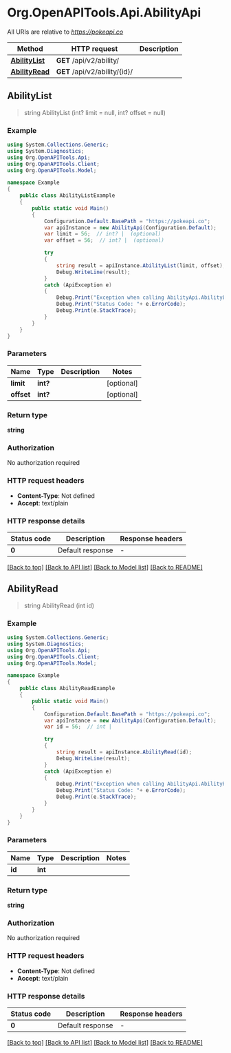 # Org.OpenAPITools.Api.AbilityApi

All URIs are relative to *https://pokeapi.co*

Method | HTTP request | Description
------------- | ------------- | -------------
[**AbilityList**](AbilityApi.md#abilitylist) | **GET** /api/v2/ability/ | 
[**AbilityRead**](AbilityApi.md#abilityread) | **GET** /api/v2/ability/{id}/ | 



## AbilityList

> string AbilityList (int? limit = null, int? offset = null)



### Example

```csharp
using System.Collections.Generic;
using System.Diagnostics;
using Org.OpenAPITools.Api;
using Org.OpenAPITools.Client;
using Org.OpenAPITools.Model;

namespace Example
{
    public class AbilityListExample
    {
        public static void Main()
        {
            Configuration.Default.BasePath = "https://pokeapi.co";
            var apiInstance = new AbilityApi(Configuration.Default);
            var limit = 56;  // int? |  (optional) 
            var offset = 56;  // int? |  (optional) 

            try
            {
                string result = apiInstance.AbilityList(limit, offset);
                Debug.WriteLine(result);
            }
            catch (ApiException e)
            {
                Debug.Print("Exception when calling AbilityApi.AbilityList: " + e.Message );
                Debug.Print("Status Code: "+ e.ErrorCode);
                Debug.Print(e.StackTrace);
            }
        }
    }
}
```

### Parameters


Name | Type | Description  | Notes
------------- | ------------- | ------------- | -------------
 **limit** | **int?**|  | [optional] 
 **offset** | **int?**|  | [optional] 

### Return type

**string**

### Authorization

No authorization required

### HTTP request headers

- **Content-Type**: Not defined
- **Accept**: text/plain


### HTTP response details
| Status code | Description | Response headers |
|-------------|-------------|------------------|
| **0** | Default response |  -  |

[[Back to top]](#)
[[Back to API list]](../README.md#documentation-for-api-endpoints)
[[Back to Model list]](../README.md#documentation-for-models)
[[Back to README]](../README.md)


## AbilityRead

> string AbilityRead (int id)



### Example

```csharp
using System.Collections.Generic;
using System.Diagnostics;
using Org.OpenAPITools.Api;
using Org.OpenAPITools.Client;
using Org.OpenAPITools.Model;

namespace Example
{
    public class AbilityReadExample
    {
        public static void Main()
        {
            Configuration.Default.BasePath = "https://pokeapi.co";
            var apiInstance = new AbilityApi(Configuration.Default);
            var id = 56;  // int | 

            try
            {
                string result = apiInstance.AbilityRead(id);
                Debug.WriteLine(result);
            }
            catch (ApiException e)
            {
                Debug.Print("Exception when calling AbilityApi.AbilityRead: " + e.Message );
                Debug.Print("Status Code: "+ e.ErrorCode);
                Debug.Print(e.StackTrace);
            }
        }
    }
}
```

### Parameters


Name | Type | Description  | Notes
------------- | ------------- | ------------- | -------------
 **id** | **int**|  | 

### Return type

**string**

### Authorization

No authorization required

### HTTP request headers

- **Content-Type**: Not defined
- **Accept**: text/plain


### HTTP response details
| Status code | Description | Response headers |
|-------------|-------------|------------------|
| **0** | Default response |  -  |

[[Back to top]](#)
[[Back to API list]](../README.md#documentation-for-api-endpoints)
[[Back to Model list]](../README.md#documentation-for-models)
[[Back to README]](../README.md)

